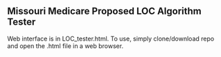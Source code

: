 ## Missouri Medicare Proposed LOC Algorithm Tester 

Web interface is in LOC_tester.html. To use, simply clone/download repo and open the .html file in a web browser. 